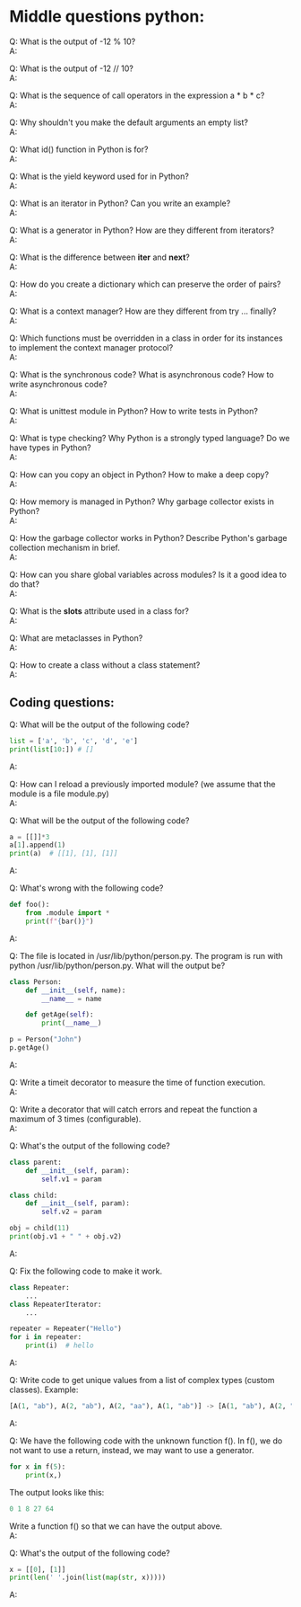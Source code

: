 Middle questions python:
======

Q: What is the output of -12 % 10?  
A:

Q: What is the output of -12 // 10?  
A:

Q: What is the sequence of call operators in the expression a * b * c?  
A:

Q: Why shouldn't you make the default arguments an empty list?  
A:

Q: What id() function in Python is for?  
A:

Q: What is the yield keyword used for in Python?  
A:

Q: What is an iterator in Python? Can you write an example?  
A:

Q: What is a generator in Python? How are they different from iterators?  
A:

Q: What is the difference between __iter__ and __next__?  
A:

Q: How do you create a dictionary which can preserve the order of pairs?  
A:

Q: What is a context manager? How are they different from try ... finally?  
A:

Q: Which functions must be overridden in a class in order for its instances to implement the context manager protocol?  
A:

Q: What is the synchronous code? What is asynchronous code? How to write asynchronous code?  
A:

Q: What is unittest module in Python? How to write tests in Python?  
A:

Q: What is type checking? Why Python is a strongly typed language? Do we have types in Python?  
A:

Q: How can you copy an object in Python? How to make a deep copy?  
A:

Q: How memory is managed in Python? Why garbage collector exists in Python?  
A:

Q: How the garbage collector works in Python? Describe Python's garbage collection mechanism in brief.  
A:

Q: How can you share global variables across modules? Is it a good idea to do that?  
A:

Q: What is the __slots__ attribute used in a class for?  
A:

Q: What are metaclasses in Python?  
A:

Q: How to create a class without a class statement?  
A:


Coding questions:
------

Q: What will be the output of the following code?  
```python
list = ['a', 'b', 'c', 'd', 'e']
print(list[10:]) # []
```

A:

Q: How can I reload a previously imported module? (we assume that the module is a file module.py)  
A:

Q: What will be the output of the following code?  
```python
a = [[]]*3
a[1].append(1)
print(a)  # [[1], [1], [1]]
```
A:

Q: What's wrong with the following code?  
```python
def foo():
    from .module import *
    print(f"{bar()}")
```
A:

Q: The file is located in /usr/lib/python/person.py. The program is run with python /usr/lib/python/person.py. 
What will the output be?  
```python
class Person:
    def __init__(self, name):
        __name__ = name

    def getAge(self):
        print(__name__)

p = Person("John")
p.getAge()
```
A:

Q: Write a timeit decorator to measure the time of function execution.  
A:

Q: Write a decorator that will catch errors and repeat the function a maximum of 3 times (configurable).  
A:

Q: What's the output of the following code?  
```python
class parent:
    def __init__(self, param):
        self.v1 = param

class child:
    def __init__(self, param):
        self.v2 = param

obj = child(11)
print(obj.v1 + " " + obj.v2)
```
A:

Q: Fix the following code to make it work.  
```python
class Repeater:
    ...
class RepeaterIterator:
    ...

repeater = Repeater("Hello")
for i in repeater:
    print(i)  # hello
```
A:

Q: Write code to get unique values from a list of complex types (custom classes). Example:  
```python
[A(1, "ab"), A(2, "ab"), A(2, "aa"), A(1, "ab")] -> [A(1, "ab"), A(2, "ab"), A(2, "aa")]
```
A:

Q: We have the following code with the unknown function f(). In f(), we do not want to use a return, instead, 
we may want to use a generator.  
```python
for x in f(5):
    print(x,)
```
The output looks like this:
```python
0 1 8 27 64
```
Write a function f() so that we can have the output above.  
A:

Q: What's the output of the following code?  
```python
x = [[0], [1]]
print(len(' '.join(list(map(str, x)))))
```
A:
